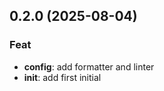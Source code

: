 ## 0.2.0 (2025-08-04)

### Feat

- **config**: add formatter and linter
- **init**: add first initial
